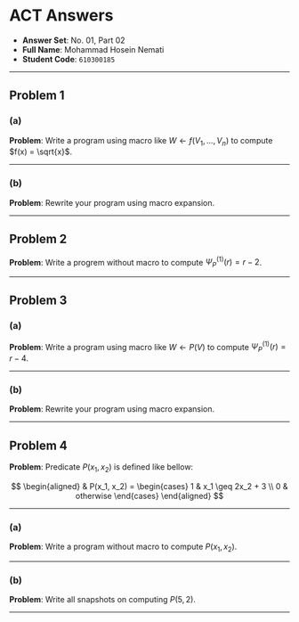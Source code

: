 # ACT Answers

-   **Answer Set**: No. 01, Part 02
-   **Full Name**: Mohammad Hosein Nemati
-   **Student Code**: `610300185`

---

## Problem 1

### (a)

**Problem**: Write a program using macro like $W \leftarrow f(V_1, \dots, V_n)$ to compute $f(x) = \sqrt{x}$.

---

### (b)

**Problem**: Rewrite your program using macro expansion.

---

## Problem 2

**Problem**: Write a progrem without macro to compute $\Psi_P^{(1)}(r) = r - 2$.

---

## Problem 3

### (a)

**Problem**: Write a program using macro like $W \leftarrow P(V)$ to compute $\Psi_P^{(1)}(r) = r - 4$.

---

### (b)

**Problem**: Rewrite your program using macro expansion.

---

## Problem 4

**Problem**: Predicate $P(x_1, x_2)$ is defined like bellow:

$$
\begin{aligned}
    & P(x_1, x_2) =
    \begin{cases}
        1 & x_1 \geq 2x_2 + 3
        \\
        0 & otherwise
    \end{cases}
\end{aligned}
$$

---

### (a)

**Problem**: Write a program without macro to compute $P(x_1, x_2)$.

---

### (b)

**Problem**: Write all snapshots on computing $P(5, 2)$.

---
